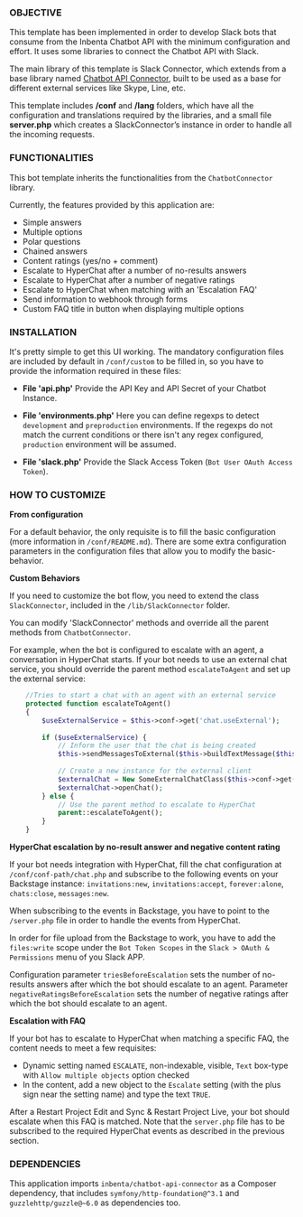 ### OBJECTIVE
This template has been implemented in order to develop Slack bots that consume from the 
Inbenta Chatbot API with the minimum configuration and effort. 
It uses some libraries to connect the Chatbot API with Slack. 

The main library of this template is Slack Connector, which extends from a base library named 
[Chatbot API Connector](https://github.com/inbenta-integrations/chatbot_api_connector), 
built to be used as a base for different external services like Skype, Line, etc.

This template includes **/conf** and **/lang** folders, which have all the configuration and 
translations required by the libraries, and a small file **server.php** which creates a 
SlackConnector’s instance in order to handle all the incoming requests.

### FUNCTIONALITIES
This bot template inherits the functionalities from the `ChatbotConnector` library.

Currently, the features provided by this application are:

* Simple answers
* Multiple options
* Polar questions
* Chained answers
* Content ratings (yes/no + comment)
* Escalate to HyperChat after a number of no-results answers
* Escalate to HyperChat after a number of negative ratings
* Escalate to HyperChat when matching with an 'Escalation FAQ'
* Send information to webhook through forms
* Custom FAQ title in button when displaying multiple options

### INSTALLATION
It's pretty simple to get this UI working. The mandatory configuration files are included by default in `/conf/custom` to be filled in, so you have to provide the information required in these files:

* **File 'api.php'**
    Provide the API Key and API Secret of your Chatbot Instance.

* **File 'environments.php'**
    Here you can define regexps to detect `development` and `preproduction` environments. 
    If the regexps do not match the current conditions or there isn't any regex configured, 
    `production` environment will be assumed.

* **File 'slack.php'**
    Provide the Slack Access Token (`Bot User OAuth Access Token`).


### HOW TO CUSTOMIZE
**From configuration**

For a default behavior, the only requisite is to fill the basic configuration (more information in `/conf/README.md`). 
There are some extra configuration parameters in the configuration files that allow you to modify the basic-behavior.


**Custom Behaviors**

If you need to customize the bot flow, you need to extend the class `SlackConnector`, 
included in the `/lib/SlackConnector` folder. 

You can modify 'SlackConnector' methods and override all the parent methods from `ChatbotConnector`.

For example, when the bot is configured to escalate with an agent, a conversation in HyperChat starts. If your bot needs to use an external chat service, you should override the parent method `escalateToAgent` and set up the external service:
```php
	//Tries to start a chat with an agent with an external service
	protected function escalateToAgent()
	{
		$useExternalService = $this->conf->get('chat.useExternal');
		
		if ($useExternalService) {
		    // Inform the user that the chat is being created
			$this->sendMessagesToExternal($this->buildTextMessage($this->lang->translate('creating_chat')));
			
		    // Create a new instance for the external client
		    $externalChat = New SomeExternalChatClass($this->conf->get('chat.externalConf'));
			$externalChat->openChat();
		} else {
			// Use the parent method to escalate to HyperChat
			parent::escalateToAgent();
		}
	}
```


**HyperChat escalation by no-result answer and negative content rating**

If your bot needs integration with HyperChat, fill the chat configuration at `/conf/conf-path/chat.php` 
and subscribe to the following events on your Backstage instance: 
`invitations:new`, `invitations:accept`, `forever:alone`, `chats:close`, `messages:new`. 

When subscribing to the events in Backstage, you have to point to the `/server.php` 
file in order to handle the events from HyperChat.

In order for file upload from the Backstage to work, you have to add the `files:write` scope under
the `Bot Token Scopes` in the `Slack > OAuth & Permissions` menu of you Slack APP.

Configuration parameter `triesBeforeEscalation` sets the number of no-results answers after which 
the bot should escalate to an agent. Parameter `negativeRatingsBeforeEscalation` sets the number 
of negative ratings after which the bot should escalate to an agent.


**Escalation with FAQ**

If your bot has to escalate to HyperChat when matching a specific FAQ, the content needs to meet a few requisites:
- Dynamic setting named `ESCALATE`, non-indexable, visible, `Text` box-type with `Allow multiple objects` 
option checked
- In the content, add a new object to the `Escalate` setting (with the plus sign near the setting name) 
and type the text `TRUE`.

After a Restart Project Edit and Sync & Restart Project Live, your bot should escalate when this FAQ is matched.
Note that the `server.php` file has to be subscribed to the required HyperChat events as described in the
previous section.

### DEPENDENCIES
This application imports `inbenta/chatbot-api-connector` as a Composer dependency, 
that includes `symfony/http-foundation@^3.1` and `guzzlehttp/guzzle@~6.0` as dependencies too.
